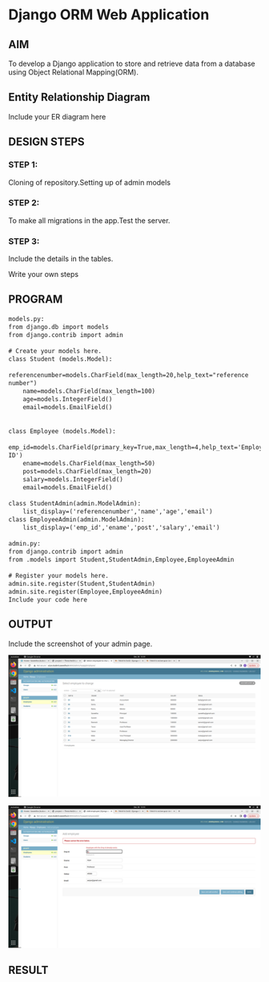 # Django ORM Web Application

## AIM
To develop a Django application to store and retrieve data from a database using Object Relational Mapping(ORM).

## Entity Relationship Diagram

Include your ER diagram here


## DESIGN STEPS

### STEP 1:
Cloning of repository.Setting up of admin models
### STEP 2:
To make all migrations in the app.Test the server.
### STEP 3:
Include the details in the tables.

Write your own steps

## PROGRAM
```
models.py:
from django.db import models
from django.contrib import admin

# Create your models here.
class Student (models.Model):
    referencenumber=models.CharField(max_length=20,help_text="reference number")
    name=models.CharField(max_length=100)
    age=models.IntegerField()
    email=models.EmailField()


class Employee (models.Model):
    emp_id=models.CharField(primary_key=True,max_length=4,help_text='Employee ID')
    ename=models.CharField(max_length=50)
    post=models.CharField(max_length=20)
    salary=models.IntegerField()
    email=models.EmailField()
    
class StudentAdmin(admin.ModelAdmin):
    list_display=('referencenumber','name','age','email')
class EmployeeAdmin(admin.ModelAdmin):
    list_display=('emp_id','ename','post','salary','email')

admin.py:
from django.contrib import admin
from .models import Student,StudentAdmin,Employee,EmployeeAdmin

# Register your models here.
admin.site.register(Student,StudentAdmin)
admin.site.register(Employee,EmployeeAdmin)
Include your code here
```
## OUTPUT

Include the screenshot of your admin page.

![OUTPUT](./image/admin.png)

![OUTPUT](./image/primary_key.png)

## RESULT
